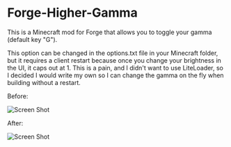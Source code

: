 # Forge-Higher-Gamma

This is a Minecraft mod for Forge that allows you to toggle your gamma (default key "G").  

This option can be changed in the options.txt file in your Minecraft folder, but it requires a client restart because once you change your brightness in the UI, it caps out at 1.  This is a pain, and I didn't want to use LiteLoader, so I decided I would write my own so I can change the gamma on the fly when building without a restart.

Before:

![Screen Shot](http://i.imgur.com/d4Dlr8a.png) 

After:

![Screen Shot](http://i.imgur.com/kEVM0Mp.png)
